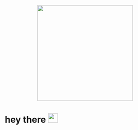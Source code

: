 <div id="header" align="center">
  <img src="https://media0.giphy.com/media/bJ4TVNYNUympPgcpem/giphy.gif?cid=ecf05e479gir5vkcmxcglhtzf3gdouypwhqfungo0b37sczz&ep=v1_gifs_search&rid=giphy.gif&ct=gf" width="300"/>
</div>
<img src="https://komarev.com/ghpvc/?username=CodingVsc&style=flat-square&color=blue" alt=""/>
</div>
<h1>
  hey there
  <img src="https://media.giphy.com/media/hvRJCLFzcasrR4ia7z/giphy.gif" width="30px"/>
</h1>
